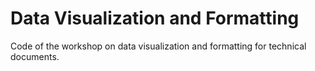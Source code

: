 # Data Visualization and Formatting
Code of the workshop on data visualization and formatting for technical documents.
